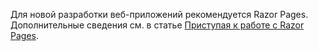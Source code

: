 Для новой разработки веб-приложений рекомендуется Razor Pages. Дополнительные сведения см. в статье [Приступая к работе с Razor Pages](/aspnet/core/tutorials/razor-pages/razor-pages-start).